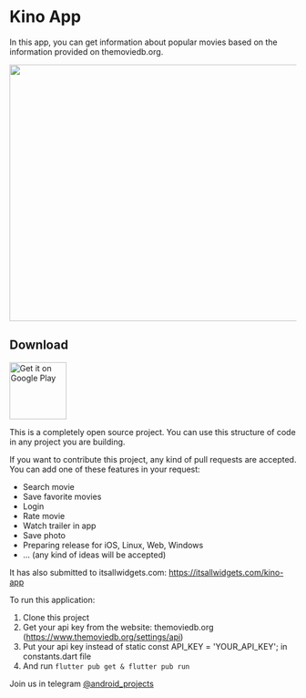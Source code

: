 # Kino App
In this app, you can get information about popular movies based on the information provided on themoviedb.org.

<p>
<img src="https://user-images.githubusercontent.com/56734609/130063030-2100740d-6fda-45f7-b6d6-8bf755fc48ac.png" width="800" height="450" />
</p>

Download
------
<a href='https://play.google.com/store/apps/details?id=com.donaboyev.kinoapp'><img alt='Get it on Google Play' src='https://play.google.com/intl/en_us/badges/static/images/badges/en_badge_web_generic.png' height="100"/></a>

This is a completely open source project. You can use this structure of code in any project you are building. 

If you want to contribute this project, any kind of pull requests are accepted.
You can add one of these features in your request:
* Search movie
* Save favorite movies 
* Login 
* Rate movie
* Watch trailer in app
* Save photo
* Preparing release for iOS, Linux, Web, Windows
* ... (any kind of ideas will be accepted)

It has also submitted to itsallwidgets.com: https://itsallwidgets.com/kino-app

To run this application:
1. Clone this project
2. Get your api key from the website: themoviedb.org (https://www.themoviedb.org/settings/api)
3. Put your api key instead of  static const API_KEY = 'YOUR_API_KEY'; in constants.dart file
4. And run `flutter pub get & flutter pub run`

Join us in telegram [@android_projects](https://t.me/android_projects)
